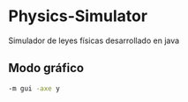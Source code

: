 # Physics-Simulator
Simulador de leyes físicas desarrollado en java

## Modo gráfico
```bash
-m gui -axe y
```
